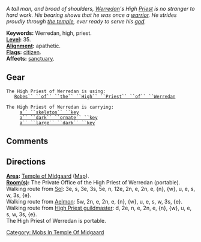 *A tall man, and broad of shoulders,
[Werredan](Werredan.md "wikilink")'s High
[Priest](:Category:_Priests.md "wikilink") is no stranger to hard work.
His bearing shows that he was once a
[warrior](:Category:_Warriors.md "wikilink"). He strides proudly through
[the temple](:Category:_Temple_Of_Midgaard.md "wikilink"), ever ready to
serve his [god](:Category:_Gods_And_Goddesses.md "wikilink").*

**Keywords:** Werredan, high, priest.  
**[Level](Level.md "wikilink"):** 35.  
**[Alignment](Alignment.md "wikilink"):** apathetic.  
**[Flags](:Category:_Mob_Types.md "wikilink"):**
[citizen](Citizen_Mobs.md "wikilink").  
**Affects:** [sanctuary](Sanctuary.md "wikilink").  

## Gear

`The High Priest of Werredan is using:`  
<worn about body>`   `[`Robes`` ``of`` ``the`` ``High`` ``Priest`` ``of`` ``Werredan`](Robes_Of_The_High_Priest_Of_Werredan.md "wikilink")

`The High Priest of Werredan is carrying:`  
`     `[`a`` ``skeleton`` ``key`](Skeleton_Key.md "wikilink")  
`     `[`a`` ``dark`` ``ornate`` ``key`](Dark_Ornate_Key.md "wikilink")  
`     `[`a`` ``large`` ``dark`` ``key`](Large_Dark_Key.md "wikilink")

## Comments

## Directions

**[Area](:Category:_Areas.md "wikilink"):** [Temple of
Midgaard](:Category:_Temple_Of_Midgaard.md "wikilink")
([Map](Temple_Of_Midgaard_Map.md "wikilink")).  
**[Room(s)](:Category:_Rooms.md "wikilink"):** The Private Office of the
High Priest of Werredan (portable).  
Walking route from [Sol](Sol.md "wikilink"): 3e, s, 3e, 3s, 5e, n, 12e,
2n, e, 2n, e, {n}, {w}, u, e, s, w, 3s, {e}.  
Walking route from [Aelmon](Aelmon.md "wikilink"): 5w, 2n, e, 2n, e,
{n}, {w}, u, e, s, w, 3s, {e}.  
Walking route from [High Priest
guildmaster](Guildmaster_(cleric).md "wikilink"): d, 2e, n, e, 2n, e,
{n}, {w}, u, e, s, w, 3s, {e}.  
The High Priest of Werredan is portable.  

[Category: Mobs In Temple Of
Midgaard](Category:_Mobs_In_Temple_Of_Midgaard "wikilink")
